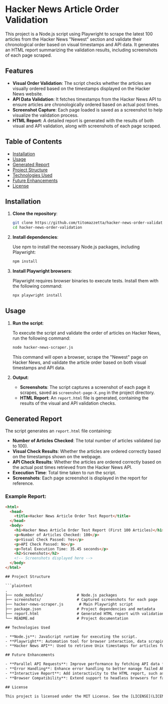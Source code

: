 # Hacker News Article Order Validation

This project is a Node.js script using Playwright to scrape the latest 100 articles from the Hacker News "Newest" section and validate their chronological order based on visual timestamps and API data. It generates an HTML report summarizing the validation results, including screenshots of each page scraped.

## Features

- **Visual Order Validation**: The script checks whether the articles are visually ordered based on the timestamps displayed on the Hacker News website.
- **API Data Validation**: It fetches timestamps from the Hacker News API to ensure articles are chronologically ordered based on actual post times.
- **Screenshot Capture**: Each page loaded is saved as a screenshot to help visualize the validation process.
- **HTML Report**: A detailed report is generated with the results of both visual and API validation, along with screenshots of each page scraped.

## Table of Contents

- [Installation](#installation)
- [Usage](#usage)
- [Generated Report](#generated-report)
- [Project Structure](#project-structure)
- [Technologies Used](#technologies-used)
- [Future Enhancements](#future-enhancements)
- [License](#license)

## Installation

1. **Clone the repository**:

    ```bash
    git clone https://github.com/titomazzetta/hacker-news-order-validation.git
    cd hacker-news-order-validation
    ```

2. **Install dependencies**:

    Use npm to install the necessary Node.js packages, including Playwright:

    ```bash
    npm install
    ```

3. **Install Playwright browsers**:

    Playwright requires browser binaries to execute tests. Install them with the following command:

    ```bash
    npx playwright install
    ```

## Usage

1. **Run the script**:

    To execute the script and validate the order of articles on Hacker News, run the following command:

    ```bash
    node hacker-news-scraper.js
    ```

    This command will open a browser, scrape the "Newest" page on Hacker News, and validate the article order based on both visual timestamps and API data.

2. **Output**:
   - **Screenshots**: The script captures a screenshot of each page it scrapes, saved as `screenshot-page-X.png` in the project directory.
   - **HTML Report**: An `report.html` file is generated, containing the results of the visual and API validation checks.

## Generated Report

The script generates an `report.html` file containing:
- **Number of Articles Checked**: The total number of articles validated (up to 100).
- **Visual Check Results**: Whether the articles are ordered correctly based on the timestamps shown on the webpage.
- **API Check Results**: Whether the articles are ordered correctly based on the actual post times retrieved from the Hacker News API.
- **Execution Time**: Total time taken to run the script.
- **Screenshots**: Each page screenshot is displayed in the report for reference.

### Example Report:

```html
<html>
  <head>
    <title>Hacker News Article Order Test Report</title>
  </head>
  <body>
    <h1>Hacker News Article Order Test Report (First 100 Articles)</h1>
    <p>Number of Articles Checked: 100</p>
    <p>Visual Check Passed: Yes</p>
    <p>API Check Passed: No</p>
    <p>Total Execution Time: 35.45 seconds</p>
    <h2>Screenshots</h2>
    <!-- Screenshots displayed here -->
  </body>
</html>

## Project Structure

```plaintext
.
├── node_modules/               # Node.js packages
├── screenshots/                # Captured screenshots for each page
├── hacker-news-scraper.js       # Main Playwright script
├── package.json                # Project dependencies and metadata
├── report.html                 # Generated HTML report with validation results
└── README.md                   # Project documentation

## Technologies Used

- **Node.js**: JavaScript runtime for executing the script.
- **Playwright**: Automation tool for browser interaction, data scraping, and screenshot capture.
- **Hacker News API**: Used to retrieve Unix timestamps for articles for validation against visual timestamps.

## Future Enhancements

- **Parallel API Requests**: Improve performance by fetching API data for articles in parallel instead of sequentially.
- **Error Handling**: Enhance error handling to better manage failed API requests and network issues.
- **Interactive Report**: Add interactivity to the HTML report, such as expandable sections and more detailed metrics.
- **Browser Compatibility**: Extend support to headless browsers for faster execution and more automated deployment environments.

## License

This project is licensed under the MIT License. See the [LICENSE](LICENSE) file for more details.
